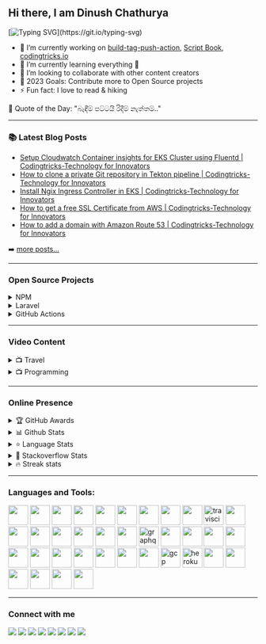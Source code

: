 ## Hi there, I am Dinush Chathurya
[![Typing SVG](https://readme-typing-svg.herokuapp.com/?lines=DevOps,+Full-Stack+Engineer;AWS+Community+Builder;Open-Source+Enthusiast;Artisan+Lover;Social+Media+Influencer;Blogger;YouTuber;and+Film+Maker!;)](https://git.io/typing-svg)

- 🔭 I’m currently working on [build-tag-push-action](https://github.com/dinushchathurya/build-tag-push-action), [Script Book](https://github.com/dinushchathurya/script-book), [codingtricks.io](http://codingtricks.io/)
- 🌱 I’m currently learning everything 🤣
- 👯 I’m looking to collaborate with other content creators
- 🥅 2023 Goals: Contribute more to Open Source projects
- ⚡ Fun fact: I love to read & hiking

<!-- start quote -->
💬 Quote of the Day: "බැඳීම් පට්ටයි රිදීම් නැත්තම්.."
<!-- end quote -->

---

### 📚 Latest Blog Posts

<!-- BLOG:START -->
- [Setup Cloudwatch Container insights for EKS Cluster using Fluentd | Codingtricks-Technology for Innovators](https://codingtricks.io/setup-cloudwatch-container-insights-for-eks-cluster/)
- [How to clone a private Git repository in Tekton pipeline | Codingtricks-Technology for Innovators](https://codingtricks.io/how-to-clone-a-private-git-repo-in-tekton-pipeline/)
- [Install Ngix Ingress Controller in EKS | Codingtricks-Technology for Innovators](https://codingtricks.io/how-to-install-ngix-ingress-controller-in-eks/)
- [How to get a free SSL Certificate from AWS | Codingtricks-Technology for Innovators](https://codingtricks.io/how-to-get-a-free-ssl-certificate-from-aws/)
- [How to add a domain with Amazon Route 53 | Codingtricks-Technology for Innovators](https://codingtricks.io/how-to-add-a-domain-with-amazon-route-53/)
<!-- BLOG:END -->
➡️ [more posts...](https://codingtricks.io)

---

### Open Source Projects

<details>
  <summary>NPM </summary>
    <li><a href="https://www.npmjs.com/package/srilankan-provinces-districts">Srilankan Provinces Districts</a></li>
    <li><a href="https://www.npmjs.com/package/@dinush/srilankan-universities-faculties-degrees">Srilankan Universities Faculties Degrees</a></li>
    <li><a href="https://www.npmjs.com/package/@dinush/srilankan-phone-number-validator">Srilankan Phone number validator</a></li>
</details>

<details>
  <summary>Laravel </summary>
    <li><a href="https://packagist.org/packages/dinushchathurya/srilankan-mobile-number-validator">Sri Lankan Phone number validator (Land & Mobile)</a></li>
    <li><a href="https://packagist.org/packages/dinushchathurya/srilankan-universities">Sri Lankan Universities</a></li>
    <li><a href="https://packagist.org/packages/dinushchathurya/uk-mobile-number-validator">UK mobile number validator</a></li>
    <li><a href="https://packagist.org/packages/dinushchathurya/uk-post-code">UK post code validator</a>
    <li><a href="https://packagist.org/packages/dinushchathurya/srilankan-state-hospitals">Sri Lankan state hospitals</a></li>
    <li><a href="https://packagist.org/packages/dinushchathurya/srilankan-local-authorities">Sri Lankan local authorities</a></li>
    <li><a href="https://packagist.org/packages/dinushchathurya/srilankan-gn-divisions">Sri Lankan GN divisions</a></li>
    <li><a href="https://packagist.org/packages/dinushchathurya/srilankan-divisional-secretariats">Sri Lankan divisional secretariatsr</a></li>
    <li><a href="https://packagist.org/packages/dinushchathurya/nationality-list">Nationality list</a></li>
    <li><a href="https://packagist.org/packages/dinushchathurya/websmslk">WebSMS LK SMS Gateway</a></li>
</details>

<details>
  <summary>GitHub Actions </summary>
  <li><a href="https://github.com/marketplace/actions/docker-login-build-tag-push-action">Docker Login, Build, Tag & Push Action</a></li>
  <li><a href="https://github.com/marketplace/actions/sinhala-quote-of-the-day">Sinhala Quote Of The Day</a></li>
</details>

---

### Video Content

<details>
  <summary>📺 Travel</summary>

<!-- YOUTUBE:START -->
- [Rising Srilanka](https://www.youtube.com/watch?v=9E92mYNIepA)
- [An Island paradise - Wonder of Asia](https://www.youtube.com/watch?v=oOgxKIV641o)
- [Sri Lankan Airlines - Trailer](https://www.youtube.com/watch?v=U9oPv_T2k8g)
- [Sri  Lanka - Cinematic Travel Film](https://www.youtube.com/watch?v=wfhQf8EcSXU)
- [Beach Sides of Sri Lanka.](https://www.youtube.com/watch?v=imBeu23sUf8)
<!-- YOUTUBE:END -->
➡️ [more videos...](https://www.youtube.com/channel/UCEByobwqWIcn7ujLG9TTDcQ)

</details>

<details>
  <summary>📺 Programming </summary>

<!-- BLOG-POST-LIST:START -->
- [Publish Docker Image to AWS ECR using Jenkins](https://www.youtube.com/watch?v=tQaruk4z2to)
- [Install SonarQube on Ubuntu](https://www.youtube.com/watch?v=iu6YCHA8iZ8)
- [Install WordPress on AWS Lightsail](https://www.youtube.com/watch?v=H2z02sHiobs)
- [How to Set Up an Nginx Reverse Proxy for Apache](https://www.youtube.com/watch?v=vuH1HQTrtWQ)
- [How to Create Elastic IP in AWS and assign to EC2 instance](https://www.youtube.com/watch?v=PpyqSEuGqiY)
<!-- BLOG-POST-LIST:END -->

➡️ [more videos...](https://www.youtube.com/channel/UCCZT71rHQ175Du-1tEviVBA)

</details>

---
### Online Presence

<!-- markdownlint-disable MD033 -->
<details>
    <summary>&#127942 GitHub Awards</summary><br>

![Github Trophy](https://github-profile-trophy.vercel.app/?username=dinushchathurya)
</details>

<details>
  <summary>📊 Github Stats</summary><br>
  <img alt="Dinush Chathurya Github Stats" src="https://github-readme-stats.vercel.app/api?username=dinushchathurya&count_private=true&show_icons=true&theme=algolia" style="height:214px;"/>
</details>

<details>
  <summary>&#11088 Language Stats</summary><br>
    <img alt="Top Languages" src="https://github-readme-stats.vercel.app/api/top-langs/?username=dinushchathurya&theme=algolia&langs_count=15&layout=compact" />
</details>

<details>
  <summary>&#127943 Stackoverflow Stats</summary><br>

[![Omid Nikrah StackOverflow](https://github-readme-stackoverflow.vercel.app/?userID=9960450&theme=dark)](https://stackoverflow.com/users/9960450/dinush-chathurya)
</details>

<details>
  <summary>🔥 Streak stats</summary><br>

  [![GitHub Streak](https://github-readme-streak-stats.herokuapp.com?user=dinushchathurya&theme=highcontrast&hide_border=true)](https://git.io/streak-stats)
</details>
<!-- markdownlint-enable MD033 -->

---
### Languages and Tools:

<p align="left">
<img src="https://cdn.jsdelivr.net/gh/devicons/devicon/icons/kubernetes/kubernetes-plain.svg" style="width:40px; height:40px"/>   
<img src="https://cdn.jsdelivr.net/gh/devicons/devicon/icons/docker/docker-original.svg" style="width:40px; height:40px"/> 
<img src="https://cdn.jsdelivr.net/gh/devicons/devicon/icons/argocd/argocd-original.svg"  style="width:40px; height:40px"/>         
<img src="https://cncf-branding.netlify.app/img/projects/helm/horizontal/color/helm-horizontal-color.svg"  style="width:40px; height:40px"/>
<img src="https://img.stackshare.io/service/12670/kustomize.png"  style="width:40px; height:40px"/>
<img src="https://cdn.jsdelivr.net/gh/devicons/devicon/icons/jenkins/jenkins-original.svg" style="width:40px; height:40px"/>              
<img src="https://cdn.jsdelivr.net/gh/devicons/devicon/icons/circleci/circleci-plain.svg" style="width:40px; height:40px"/> 
<img src="https://cdn.jsdelivr.net/gh/devicons/devicon/icons/ansible/ansible-original.svg" style="width:40px; height:40px"/>         
<img src="https://cdn.jsdelivr.net/gh/devicons/devicon/icons/terraform/terraform-original.svg"style="width:40px; height:40px"/>  
<img src="https://www.vectorlogo.zone/logos/travis-ci/travis-ci-icon.svg" alt="travisci" width="40" height="40"/>       
<img src="https://cdn.jsdelivr.net/gh/devicons/devicon/icons/bash/bash-plain.svg" style="width:40px; height:40px"/>       
<img src="https://cdn.jsdelivr.net/gh/devicons/devicon/icons/php/php-original.svg" style="width:40px; height:40px"/>
<img src="https://cdn.jsdelivr.net/gh/devicons/devicon/icons/laravel/laravel-plain.svg" style="width:40px; height:40px"/>
<img src="https://cdn.jsdelivr.net/gh/devicons/devicon/icons/composer/composer-original.svg" style="width:40px; height:40px"/>     
<img src="https://cdn.jsdelivr.net/gh/devicons/devicon/icons/nestjs/nestjs-plain.svg" style="width:40px; height:40px"/>
<img src="https://cdn.jsdelivr.net/gh/devicons/devicon/icons/nodejs/nodejs-original.svg" width="40" height="40"/>     
<img src="https://cdn.jsdelivr.net/gh/devicons/devicon/icons/express/express-original.svg" width="40" height="40"/>      
<img src="https://www.vectorlogo.zone/logos/graphql/graphql-icon.svg" alt="graphql" width="40" height="40"/>
<img src="https://cdn.jsdelivr.net/gh/devicons/devicon/icons/html5/html5-original.svg" style="width:40px; height:40px"/>
<img src="https://cdn.jsdelivr.net/gh/devicons/devicon/icons/bootstrap/bootstrap-original.svg" style="width:40px; height:40px"/>        
<img src="https://cdn.jsdelivr.net/gh/devicons/devicon/icons/css3/css3-original.svg" style="width:40px; height:40px"/>
<img src="https://cdn.jsdelivr.net/gh/devicons/devicon/icons/javascript/javascript-original.svg" style="width:40px; height:40px"/>       
<img src="https://cdn.jsdelivr.net/gh/devicons/devicon/icons/wordpress/wordpress-plain.svg" style="width:40px; height:40px"/>
<img src="https://cdn.jsdelivr.net/gh/devicons/devicon/icons/jquery/jquery-original.svg" style="width:40px; height:40px"/>
<img src="https://cdn.jsdelivr.net/gh/devicons/devicon/icons/ionic/ionic-original.svg" style="width:40px; height:40px"/>
<img src="https://cdn.jsdelivr.net/gh/devicons/devicon/icons/mysql/mysql-original.svg" style="width:40px; height:40px"/>
<img src="https://cdn.jsdelivr.net/gh/devicons/devicon/icons/microsoftsqlserver/microsoftsqlserver-plain.svg" style="width:40px; height:40px"/>
<img src="https://cdn.jsdelivr.net/gh/devicons/devicon/icons/angularjs/angularjs-original.svg" style="width:40px; height:40px"/>
<img src="https://cdn.jsdelivr.net/gh/devicons/devicon/icons/amazonwebservices/amazonwebservices-original.svg"  style="width:40px; height:40px"/>
<img src="https://www.vectorlogo.zone/logos/google_cloud/google_cloud-icon.svg" alt="gcp" width="40" height="40"/>
<img src="https://www.vectorlogo.zone/logos/heroku/heroku-icon.svg" alt="heroku" width="40" height="40"/>
<img src="https://cdn.jsdelivr.net/gh/devicons/devicon/icons/azure/azure-original.svg" style="width:40px; height:40px"/>
<img src="https://cdn.jsdelivr.net/gh/devicons/devicon/icons/apache/apache-original.svg" style="width:40px; height:40px"/>
<img src="https://cdn.jsdelivr.net/gh/devicons/devicon/icons/nginx/nginx-original.svg" style="width:40px; height:40px"/>         
<img src="https://cdn.jsdelivr.net/gh/devicons/devicon/icons/magento/magento-original.svg" style="width:40px; height:40px"/>
<img src="https://cdn.jsdelivr.net/gh/devicons/devicon/icons/mongodb/mongodb-original.svg" style="width:40px; height:40px" />                                                                                                                     
<img src="https://cdn.jsdelivr.net/gh/devicons/devicon/icons/postgresql/postgresql-original.svg" style="width:40px; height:40px"/>
                                                                                                                               </p>

---

### Connect with me

[<img src="https://img.shields.io/badge/Facebook-1877F2?&logo=facebook&logoColor=white"/>](https://m.facebook.com/dinush.chathurya)
[<img src="https://img.shields.io/badge/Twitter-1DA1F2?&logo=twitter&logoColor=white"/>](https://twitter.com/DinushChathurya)
[<img src="https://img.shields.io/badge/LinkedIn-0077B5?&logo=linkedin&logoColor=white"/>](https://www.linkedin.com/in/dinushchathurya)
[<img src="https://img.shields.io/badge/YouTube-FF0000?&logo=youtube&logoColor=white"/>](https://www.youtube.com/channel/UCEByobwqWIcn7ujLG9TTDcQ)
[<img src="https://img.shields.io/badge/Website-4353FF?&logo=webflow&logoColor=white"/>](https://dinushchathurya.github.io)
[<img src="https://img.shields.io/badge/Radio-E434AA?&logo=drooble&logoColor=white"/>](https://dinushchathurya.github.io/radio)
[<img src="https://img.shields.io/badge/Patreon-FF424D?&logo=patreon&logoColor=white"/>](https://www.patreon.com/dinushchathurya)
[<img src="https://img.shields.io/badge/Blog-FFA500?&logo=rss&logoColor=white"/>](https://codingtricks.io/)
